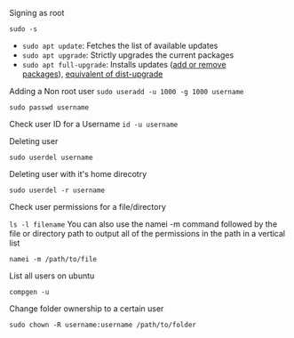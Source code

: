 Signing as root

`sudo -s`

- `sudo apt update`: Fetches the list of available updates
- `sudo apt upgrade`: Strictly upgrades the current packages
- `sudo apt full-upgrade`: Installs updates ([add or remove packages](https://askubuntu.com/a/1398989/349837)), [equivalent of dist-upgrade](https://askubuntu.com/a/770140/349837)

Adding a Non root user
`sudo useradd -u 1000 -g 1000 username`

`sudo passwd username`

Check user ID for a Username
`id -u username`

Deleting user

`sudo userdel username`

Deleting user with it's home direcotry

`sudo userdel -r username`

Check user permissions for a file/directory

`ls -l filename`
You can also use the namei -m command followed by the file or directory path to output all of the permissions in the path in a vertical list

`namei -m /path/to/file`

List all users on ubuntu

`compgen -u`

Change folder ownership to a certain user

`sudo chown -R username:username /path/to/folder`
